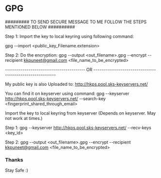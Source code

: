 # GPG


######### TO SEND SECURE MESSAGE TO ME FOLLOW THE STEPS MENTIONED BELOW ##########

Step 1: Import the key to local keyring using following command:

gpg --import <public_key_Filename.extension>

Step 2: Do the encryption: 
gpg --output <out_filename>.gpg --encrypt --recipient kkpuneet@gmail.com <file_name_to_be_encrypted>


----------------------------------------- OR ----------------------------------------------------------

My public key is also Uploaded to: http://hkps.pool.sks-keyservers.net/

You can find it on keyserver using command: 
gpg --keyserver http://hkps.pool.sks-keyservers.net/ --search-key <fingerprint_shared_through_email>

Import the key to local keyring from keyserver (Depends on keyserver. May not work at times.)

Step 1:
gpg --keyserver http://hkps.pool.sks-keyservers.net/ --recv-keys <key_id>

Step 2:
gpg --output <out_filename>.gpg --encrypt --recipient kkpuneet@gmail.com <file_name_to_be_encrypted>



### Thanks ###

Stay Safe :)
